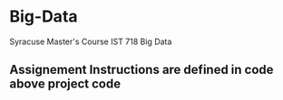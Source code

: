 # Big-Data
Syracuse Master's Course IST 718 Big Data
## Assignement Instructions are defined in code above project code
